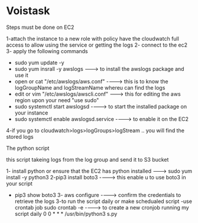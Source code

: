 # Voistask

Steps must be done on EC2

1-attach the instance to a new role with policy have the cloudwatch full access to allow using the service or getting the logs
2- connect to the ec2
3- apply the following commands
   - sudo yum update -y
   - sudo yum insrall -y awslogs  ---> to install the awslogs package and use it
   - open or cat "/etc/awslogs/aws.conf" ----> this is to know the logGroupName and logStreamName whereu can find the logs
   - edit or vim "/etc/awslogs/awscli.conf" ---> this for editing the aws region upon your need "use sudo"
   - sudo systemctl start awslogsd  ----> to start the installed package on your instance
   - sudo systemctl enable awslogsd.service  ---->  to enable it on the EC2

4-if you go to cloudwatch>logs>logGroups>logStream .. you will find the stored logs



The python script
 
this script takeing logs from the log group and send it to S3 bucket

1- install python or ensure that the EC2 has python installed ---> sudo yum install -y python3
2-pip3 install boto3 ----> this enable u to use boto3 in your script
  - pip3 show boto3 
3- aws configure ----> confirm the credentials to retrieve the logs
3-to run the script daily or make schedualed script
 -use crontab job
 sudo crontab -e ----> to create a new cronjob running my script daily
 0 0 * * * /usr/bin/python3 s.py 
